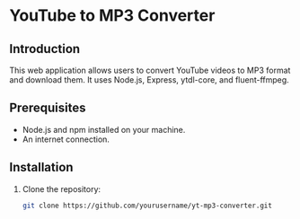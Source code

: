 # YouTube to MP3 Converter

## Introduction
This web application allows users to convert YouTube videos to MP3 format and download them. It uses Node.js, Express, ytdl-core, and fluent-ffmpeg.

## Prerequisites
- Node.js and npm installed on your machine.
- An internet connection.

## Installation
1. Clone the repository:
   ```sh
   git clone https://github.com/yourusername/yt-mp3-converter.git
